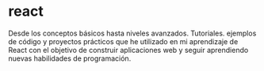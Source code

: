# react
Desde los conceptos básicos hasta niveles avanzados. Tutoriales. ejemplos de código y proyectos prácticos que he utilizado en mi aprendizaje de React con el objetivo de construir aplicaciones web y seguir aprendiendo nuevas habilidades de programación.
